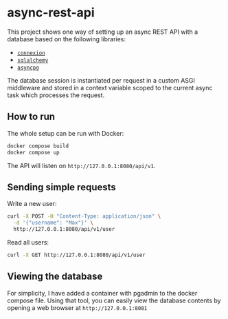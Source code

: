 # async-rest-api

This project shows one way of setting up an async REST API with a database
based on the following libraries:

- [`connexion`](https://github.com/spec-first/connexion)
- [`sqlalchemy`](https://github.com/sqlalchemy/sqlalchemy)
- [`asyncpg`](https://github.com/MagicStack/asyncpg)

The database session is instantiated per request in a custom ASGI middleware
and stored in a context variable scoped to the current async task which
processes the request.

## How to run

The whole setup can be run with Docker:

```bash
docker compose build
docker compose up
```

The API will listen on `http://127.0.0.1:8080/api/v1`.

## Sending simple requests

Write a new user:

```bash
curl -X POST -H "Content-Type: application/json" \
  -d '{"username": "Max"}' \
  http://127.0.0.1:8080/api/v1/user
```

Read all users:

```bash
curl -X GET http://127.0.0.1:8080/api/v1/user
```

## Viewing the database

For simplicity, I have added a container with pgadmin to the docker compose
file. Using that tool, you can easily view the database contents by opening a
web browser at `http://127.0.0.1:8081`
